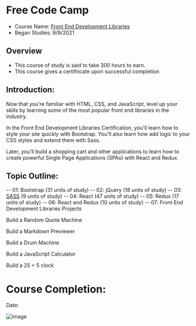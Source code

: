 # Free Code Camp
* Course Name: [Front End Development Libraries](https://www.freecodecamp.org/learn/front-end-development-libraries/)
* Began Studies: 9/9/2021

## Overview
* This course of study is said to take 300 hours to earn. 
* This course gives a certifricate upon successful completion

## Introduction:
Now that you're familiar with HTML, CSS, and JavaScript, level up your skills by learning some of the most popular front end libraries in the industry.

In the Front End Development Libraries Certification, you'll learn how to style your site quickly with Bootstrap. You'll also learn how add logic to your CSS styles and extend them with Sass.

Later, you'll build a shopping cart and other applications to learn how to create powerful Single Page Applications (SPAs) with React and Redux.


## Topic Outline: 
-- 01: Bootstrap (31 units of study)
-- 02: jQuery (18 units of study)
-- 03: [SASS](https://github.com/EO4wellness/T-I-L/blob/main/FrontEnd/freeCodeCamp/SASS.md) (9 units of study)
-- 04: React (47 units of study)
-- 05: Redux (17 units of study)
-- 06: React and Redux (10 units of study)
-- 07: Front End Development Libraries Projects 

Build a Random Quote Machine 

Build a Markdown Previewer 

Build a Drum Machine 

Build a JavaScript Calculator 

Build a 25 + 5 clock 

# Course Completion: 
Date: 

![image](#)

